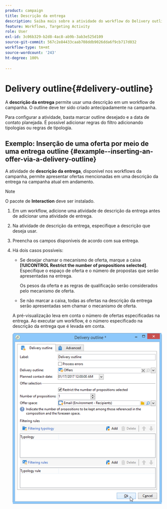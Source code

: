 ```yaml
---
product: campaign
title: Descrição da entrega
description: Saiba mais sobre a atividade do workflow do Delivery outline
feature: Workflows, Targeting Activity
role: User
exl-id: 3c06b329-b2d8-4ac8-ab9b-3ab3e525d109
source-git-commit: 567c2e84433caab708ddb9026dda6f9cb717d032
workflow-type: tm+mt
source-wordcount: '243'
ht-degree: 100%

---
```


# Delivery outline{#delivery-outline}

A **descrição da entrega** permite usar uma descrição em um workflow de campanha. O outline deve ter sido criado antecipadamente na campanha.

Para configurar a atividade, basta marcar outline desejado e a data de contato planejada. É possível adicionar regras do filtro adicionando tipologias ou regras de tipologia.

## Exemplo: Inserção de uma oferta por meio de uma entrega outline {#example--inserting-an-offer-via-a-delivery-outline}

A atividade de **descrição da entrega**, disponível nos workflows da campanha, permite apresentar ofertas mencionadas em uma descrição da entrega na campanha atual em andamento.

>[!NOTE]
>
>O pacote de **Interaction** deve ser instalado.

1. Em um workflow, adicione uma atividade de descrição da entrega antes de adicionar uma atividade de entrega.
1. Na atividade de descrição da entrega, especifique a descrição que deseja usar.
1. Preencha os campos disponíveis de acordo com sua entrega.
1. Há dois casos possíveis:

   * Se desejar chamar o mecanismo de oferta, marque a caixa **[!UICONTROL Restrict the number of propositions selected]**. Especifique o espaço de oferta e o número de propostas que serão apresentadas na entrega.

     Os pesos da oferta e as regras de qualificação serão considerados pelo mecanismo de oferta.

   * Se não marcar a caixa, todas as ofertas na descrição da entrega serão apresentadas sem chamar o mecanismo de oferta.

   A pré-visualização leva em conta o número de ofertas especificadas na entrega. Ao executar um workflow, é o número especificado na descrição da entrega que é levada em conta.

   ![](assets/int_compo_offre_wf1.png)
